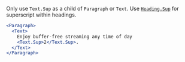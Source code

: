 Only use `Text.Sup` as a child of `Paragraph` or `Text`. Use [`Heading.Sup`](#headingsup) for superscript within headings.

```jsx
<Paragraph>
  <Text>
    Enjoy buffer-free streaming any time of day
    <Text.Sup>2</Text.Sup>.
  </Text>
</Paragraph>
```

